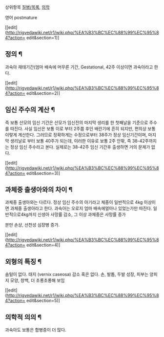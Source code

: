 상위항목 [질병/목록](%EC%A7%88%EB%B3%91/%EB%AA%A9%EB%A1%9D.md),
[의학](%EC%9D%98%ED%95%99.md)

영어 postmature

[[edit](http://rigvedawiki.net/r1/wiki.php/%EA%B3%BC%EC%88%99%EC%95%84?action=
edit&section=1)]

## 정의 ¶

  

과숙아 재태기간(엄마 배속에 머무른 기간, Gestational, 42주 이상이면 과숙아라고 한다.

  

[[edit](http://rigvedawiki.net/r1/wiki.php/%EA%B3%BC%EC%88%99%EC%95%84?action=
edit&section=2)]

## 임신 주수의 계산 ¶

즉 보통 산모의 임신 기간은 산모가 임신전의 마지막 생리를 한 첫째날을 기준으로 주수를 따진다. 사실 임신은 보통 이로 부터 2주쯤 후인
배란기에 흔히 되지만, 편의상 보통 이렇게 계산한다. 그러므로 정확하게는 수정으로부터 38주가 정상 임신기간이며, 마지막 생리날로 부터 보통
40주가 되는데, 이러한 이유로 보통 2주 안팎, 즉 38-42주까지는 정상 임신 주수라고 본다. 실제로는 38-42주 임신 기간후 출생하면
거의 문제가 없다.

  

[[edit](http://rigvedawiki.net/r1/wiki.php/%EA%B3%BC%EC%88%99%EC%95%84?action=
edit&section=3)]

## 과체중 출생아와의 차이 ¶

과체중 출생아와는 다르다. 정상 임신 주수의 아기라고 체중이 일반적으로 4kg 이상이면 과체중 출생아라고 한다. 과숙아는 오로지 엄마
배속에얼마나 있었는가만 따진다. 일반적으로4kg까지 신생아 사망률 감소, 그 이상 과체중은 사망률 증가  

분만 손상, 선천성 심장병 증가.  
  

[[edit](http://rigvedawiki.net/r1/wiki.php/%EA%B3%BC%EC%88%99%EC%95%84?action=
edit&section=4)]

## 외형의 특징 ¶

솜털이 없다. 태지 (vernix caseosa) 감소 혹은 없다. 손, 발톱, 두발 성장, 피부는 양피지 모양, 창백, 더 초롱초롱해 보임

[[edit](http://rigvedawiki.net/r1/wiki.php/%EA%B3%BC%EC%88%99%EC%95%84?action=
edit&section=5)]

## 의학적 의의 ¶

과숙아도 보통은 합병증이 더 많다.

